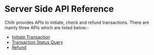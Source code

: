 
# Server Side API Reference

Chillr provides APIs to initiate, check and refund transactions. There are mainly three APIs which are listed below:-

* [Initiate Transaction](initiate_transaction.md)
* [Transaction Status Query](transaction_status_query.md)
* [Refund](refund.md)






